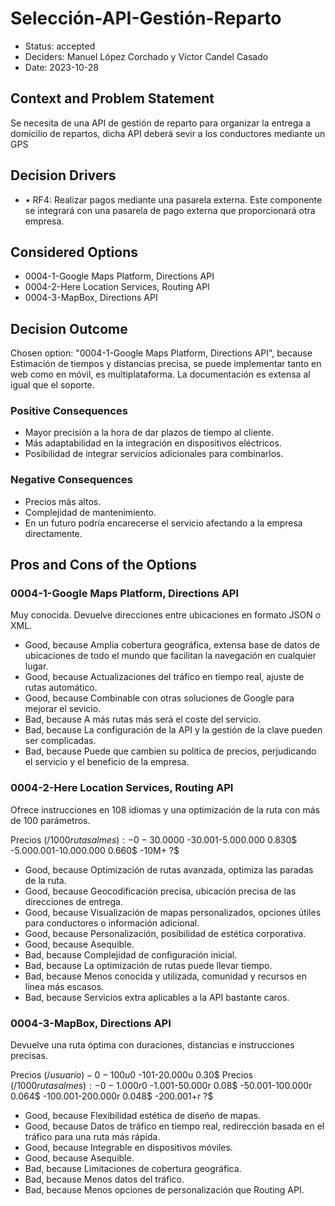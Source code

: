 # Selección-API-Gestión-Reparto

* Status: accepted
* Deciders: Manuel López Corchado y Víctor Candel Casado
* Date: 2023-10-28

## Context and Problem Statement

Se necesita de una API de gestión de reparto para organizar la entrega a domicilio de repartos, dicha API deberá sevir a los conductores mediante un GPS

## Decision Drivers

* •	RF4: Realizar pagos mediante una pasarela externa. Este componente se integrará con una pasarela de pago externa que proporcionará otra empresa.

## Considered Options

* 0004-1-Google Maps Platform, Directions API
* 0004-2-Here Location Services, Routing API
* 0004-3-MapBox, Directions API

## Decision Outcome

Chosen option: "0004-1-Google Maps Platform, Directions API", because Estimación de tiempos y distancias precisa, se puede implementar tanto en web como en móvil, es multiplataforma. La documentación es extensa al igual que el soporte.

### Positive Consequences

* Mayor precisión a la hora de dar plazos de tiempo al cliente.
* Más adaptabilidad en la integración en dispositivos eléctricos.
* Posibilidad de integrar servicios adicionales para combinarlos.

### Negative Consequences

* Precios más altos.
* Complejidad de mantenimiento.
* En un futuro podría encarecerse el servicio afectando a la empresa directamente.

## Pros and Cons of the Options

### 0004-1-Google Maps Platform, Directions API

Muy conocida. Devuelve direcciones entre ubicaciones en formato JSON o XML.

* Good, because Amplia cobertura geográfica, extensa base de datos de ubicaciones de todo el mundo que facilitan la navegación en cualquier lugar.
* Good, because Actualizaciones del tráfico en tiempo real, ajuste de rutas automático.
* Good, because Combinable con otras soluciones de Google para mejorar el sevicio.
* Bad, because A más rutas más será el coste del servicio.
* Bad, because La configuración de la API y la gestión de la clave pueden ser complicadas.
* Bad, because Puede que cambien su política de precios, perjudicando el servicio y el beneficio de la empresa.

### 0004-2-Here Location Services, Routing API

Ofrece instrucciones en 108 idiomas y una optimización de la ruta con más de 100 parámetros.

Precios ($/1000 rutas al mes):
-0-30.000 0$
-30.001-5.000.000 0.830$
-5.000.001-10.000.000 0.660$
-10M+ ?$

* Good, because Optimización de rutas avanzada, optimiza las paradas de la ruta.
* Good, because Geocodificación precisa, ubicación precisa de las direcciones de entrega.
* Good, because Visualización de mapas personalizados, opciones útiles para conductores o información adicional.
* Good, because Personalización, posibilidad de estética corporativa.
* Good, because Asequible.
* Bad, because Complejidad de configuración inicial.
* Bad, because La optimización de rutas puede llevar tiempo.
* Bad, because Menos conocida y utilizada, comunidad y recursos en línea más escasos.
* Bad, because Servicios extra aplicables a la API bastante caros.

### 0004-3-MapBox, Directions API

Devuelve una ruta óptima con duraciones, distancias e instrucciones precisas.

Precios ($/usuario)
-0-100u 0$
-101-20.000u 0.30$
Precios ($/1000 rutas al mes):
-0-1.000r 0$
-1.001-50.000r 0.08$
-50.001-100.000r 0.064$
-100.001-200.000r 0.048$
-200.001+r ?$

* Good, because Flexibilidad estética de diseño de mapas.
* Good, because Datos de tráfico en tiempo real, redirección basada en el tráfico para una ruta más rápida.
* Good, because Integrable en dispositivos móviles.
* Good, because Asequible.
* Bad, because Limitaciones de cobertura geográfica.
* Bad, because Menos datos del tráfico.
* Bad, because Menos opciones de personalización que Routing API.
